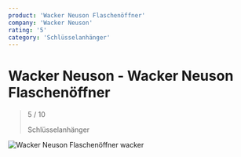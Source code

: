 ```yaml
---
product: 'Wacker Neuson Flaschenöffner'
company: 'Wacker Neuson'
rating: '5'
category: 'Schlüsselanhänger'
---
```


# Wacker Neuson - Wacker Neuson Flaschenöffner
>
> 5 / 10
>
> Schlüsselanhänger

![Wacker Neuson Flaschenöffner](./assets/wacker-neuson-wacker-neuson-flaschenöffner-e8c72b11-b904-4a61-9ca3-15459ab66896.jpg)
wacker
